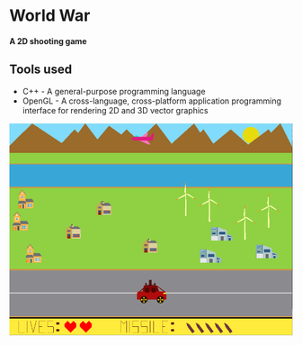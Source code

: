 # World War
#### A 2D shooting game

## Tools used

* C++ - A general-purpose programming language
* OpenGL - A cross-language, cross-platform application programming interface for rendering 2D and 3D vector graphics

![Game World War](WorldWar.png)
